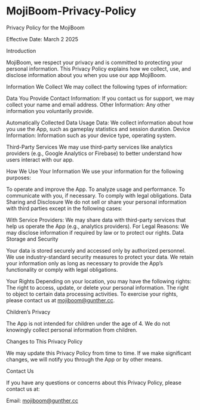 # MojiBoom-Privacy-Policy

Privacy Policy for the MojiBoom

Effective Date: March 2 2025

Introduction

MojiBoom, we respect your privacy and is committed to protecting your personal information. This Privacy Policy explains how we collect, use, and disclose information about you when you use our app MojiBoom.

Information We Collect
We may collect the following types of information:

Data You Provide
Contact Information: If you contact us for support, we may collect your name and email address.
Other Information: Any other information you voluntarily provide. 

Automatically Collected Data
Usage Data: We collect information about how you use the App, such as gameplay statistics and session duration.
Device Information: Information such as your device type, operating system. 

Third-Party Services
We may use third-party services like analytics providers (e.g., Google Analytics or Firebase) to better understand how users interact with our app.

How We Use Your Information
We use your information for the following purposes:

To operate and improve the App. To analyze usage and performance. To communicate with you, if necessary. To comply with legal obligations. Data Sharing and Disclosure
We do not sell or share your personal information with third parties except in the following cases:

With Service Providers: We may share data with third-party services that help us operate the App (e.g., analytics providers). 
For Legal Reasons: We may disclose information if required by law or to protect our rights. Data Storage and Security

Your data is stored securely and accessed only by authorized personnel. We use industry-standard security measures to protect your data. 
We retain your information only as long as necessary to provide the App’s functionality or comply with legal obligations.

Your Rights
Depending on your location, you may have the following rights:
The right to access, update, or delete your personal information. The right to object to certain data processing activities. To exercise your rights, please contact us at mojiboom@gunther.cc.

Children’s Privacy

The App is not intended for children under the age of 4. We do not knowingly collect personal information from children.

Changes to This Privacy Policy

We may update this Privacy Policy from time to time. If we make significant changes, we will notify you through the App or by other means.

Contact Us

If you have any questions or concerns about this Privacy Policy, please contact us at:

Email: mojiboom@gunther.cc
